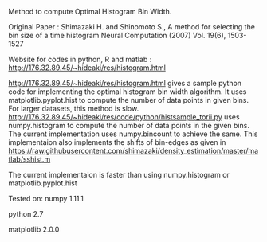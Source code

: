 Method to compute Optimal Histogram Bin Width.

Original Paper : Shimazaki H. and Shinomoto S., A method for selecting the bin size of a time histogram Neural Computation (2007) Vol. 19(6), 1503-1527

Website for codes in python, R and matlab : http://176.32.89.45/~hideaki/res/histogram.html

http://176.32.89.45/~hideaki/res/histogram.html gives a sample python code for implementing the optimal histogram bin width algorithm. It uses matplotlib.pyplot.hist to compute the number of data points in given bins. For larger datasets, this method is slow. http://176.32.89.45/~hideaki/res/code/python/histsample_torii.py uses numpy.histogram to compute the number of data points in the given bins.
The current implementation uses numpy.bincount to achieve the same. This implementaion also implements the shifts of bin-edges as given in https://raw.githubusercontent.com/shimazaki/density_estimation/master/matlab/sshist.m

The current implementaion is faster than using numpy.histogram or matplotlib.pyplot.hist

Tested on:
numpy  1.11.1

python 2.7

matplotlib 2.0.0

